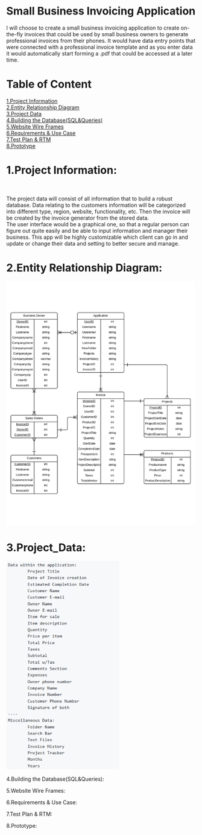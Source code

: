 # Small Business Invoicing Application
I will choose to create a small business invoicing application to create on-the-fly invoices that could be used by small business owners to generate professional invoices from their phones. It would have data entry points that were connected with a professional invoice template and as you enter data it would automatically start forming a .pdf that could be accessed at a later time.

<h1>Table of Content<br/></h1>
<a href="#Project_Information">1.Project Information</a><br/>
<a href="#Entity_Relationship">2.Entity Relationship Diagram</a><br/>
<a href="#Project_Data">3.Project Data</a><br/>
<a href="#Building_the_Database(SQL&Queries)">4.Building the Database(SQL&Queries)</a><br/>
<a href="#Website_Wire_Frames">5.Website Wire Frames</a><br/>
<a href="#Requirements_&_Use Case">6.Requirements & Use Case</a><br/>
<a href="#Test_Plan_&_RTM">7.Test Plan & RTM</a><br/>
<a href="#Prototype">8.Prototype</a><br/>


<p id="Project_Information"><h1>1.Project Information:</h1></p><br/>

The project data will consist of all information that to build a robust database. Data relating to the customers information will be categorized into different type, region, website, functionality, etc. Then the invoice will be created by the invoice generator from the stored data.<br/>
The user interface would be a graphical one, so that a regular person can figure out quite easily and be able to input information and manager their business. This app will be highly customizable which client can go in and update or change their data and setting to better secure and manage.



<p id="Entity_Relationship"><h1>2.Entity Relationship Diagram:</h1></p>
<img src="Website Wire Frames/ERD.png" width="500" >

<p id="Project_Data"><h1>3.Project_Data:</h1></p>
<img src="Website Wire Frames/Data.PNG" width="300" >











<p id="Building_the_Database(SQL&Queries)">4.Building the Database(SQL&Queries):</p>
<p id="Website_Wire_Frames">5.Website Wire Frames:</p>
<p id="Requirements_&_Use Case">6.Requirements & Use Case:</p>
<p id="Test_Plan_&_RTM">7.Test Plan & RTM:</p>
<p id="Prototype">8.Prototype:</p>
















